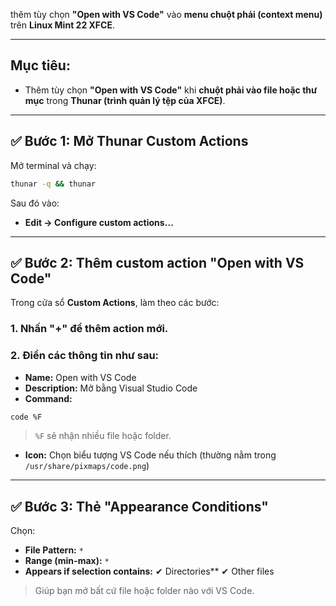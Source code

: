 thêm tùy chọn **"Open with VS Code"** vào **menu chuột phải (context menu)** trên **Linux Mint 22 XFCE**.

---

## Mục tiêu:
- Thêm tùy chọn **"Open with VS Code"** khi **chuột phải vào file hoặc thư mục** trong **Thunar (trình quản lý tệp của XFCE)**.

---

## ✅ Bước 1: Mở **Thunar Custom Actions**
Mở terminal và chạy:
```bash
thunar -q && thunar
```
Sau đó vào:
- **Edit → Configure custom actions…**

---

## ✅ Bước 2: Thêm custom action "Open with VS Code"
Trong cửa sổ **Custom Actions**, làm theo các bước:

### 1. Nhấn **"+"** để thêm action mới.

### 2. Điền các thông tin như sau:

- **Name:** Open with VS Code  
- **Description:** Mở bằng Visual Studio Code  
- **Command:**  
```bash
code %F
```

> `%F` sẽ nhận nhiều file hoặc folder.

- **Icon:** Chọn biểu tượng VS Code nếu thích (thường nằm trong `/usr/share/pixmaps/code.png`)

---

## ✅ Bước 3: Thẻ **"Appearance Conditions"**
Chọn:
- **File Pattern:** `*`
- **Range (min-max):** `*`
- **Appears if selection contains:** ✔ Directories** ✔ Other files

> Giúp bạn mở bất cứ file hoặc folder nào với VS Code.